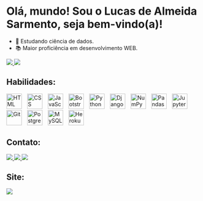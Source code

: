 <h1>Olá, mundo! Sou o Lucas de Almeida Sarmento, seja bem-vindo(a)!</h1>

- 🎯 Estudando ciência de dados.
- 📚 Maior proficiência em desenvolvimento WEB.

<div>
  <a href="https://github.com/LucasAlmeidaSar">
  <img height:"180em" src="https://github-readme-stats.vercel.app/api?username=lucasalmeidasar&hide=issues&show_icons=true&theme=radical&count_private=true&custom_title=Estat%C3%ADsticas%20da%20minha%20conta.">
    <img height:"180em" src="https://github-readme-stats.vercel.app/api/top-langs/?username=lucasalmeidasar&layout=compact&theme=radical&custom_title=Tecnologias%20mais%20utilizadas.">
  </a>
</div>

<h2>Habilidades:</h2>
<div>
  <img align:"center" height:"30" width="40" style="margin-right: 10px" title="HTML" alt="HTML" src="https://cdn.jsdelivr.net/gh/devicons/devicon/icons/html5/html5-original.svg">  
  <img align:"center" height:"30" width="40" style="margin-right: 10px" title="CSS" alt="CSS" src="https://cdn.jsdelivr.net/gh/devicons/devicon/icons/css3/css3-original.svg">
  <img align:"center" height:"30" width="40" style="margin-right: 10px" title="JavaScript" alt="JavaScript" src="https://cdn.jsdelivr.net/gh/devicons/devicon/icons/javascript/javascript-original.svg">
  <img align:"center" height:"30" width="40" style="margin-right: 10px" title="Bootstrap" alt="Bootstrap" src="https://cdn.jsdelivr.net/gh/devicons/devicon/icons/bootstrap/bootstrap-plain-wordmark.svg">  
  <img align:"center" height:"30" width="40" style="margin-right: 10px" title="Python" alt="Python" src="https://cdn.jsdelivr.net/gh/devicons/devicon/icons/python/python-original.svg">
  <img align:"center" height:"30" width="40" style="margin-right: 10px" title="Django" alt="Django" src="https://cdn.jsdelivr.net/gh/devicons/devicon/icons/django/django-original.svg">  
  <img align:"center" height:"30" width="40" style="margin-right: 10px" title="NumPy" alt="NumPy" src="https://cdn.jsdelivr.net/gh/devicons/devicon/icons/numpy/numpy-original.svg">
  <img align:"center" height:"30" width="40" style="margin-right: 10px" title="Pandas" alt="Pandas" src="https://cdn.jsdelivr.net/gh/devicons/devicon/icons/pandas/pandas-original-wordmark.svg">
  <img align:"center" height:"30" width="40" style="margin-right: 10px" title="Jupyter" alt="Jupyter" src="https://cdn.jsdelivr.net/gh/devicons/devicon/icons/jupyter/jupyter-original-wordmark.svg">
  <img align:"center" height:"30" width="40" style="margin-right: 10px" title="Git" alt="Git" src="https://cdn.jsdelivr.net/gh/devicons/devicon/icons/git/git-original.svg">  
  <img align:"center" height:"30" width="40" style="margin-right: 10px" title="Postgres" alt="Postgres" src="https://cdn.jsdelivr.net/gh/devicons/devicon/icons/postgresql/postgresql-original.svg">
  <img align:"center" height:"30" width="40" style="margin-right: 10px" title="MySQL" alt="MySQL" src="https://cdn.jsdelivr.net/gh/devicons/devicon/icons/mysql/mysql-original.svg">      
  <img align:"center" height:"30" width="40" style="margin-right: 10px" title="Heroku" alt="Heroku" src="https://cdn.jsdelivr.net/gh/devicons/devicon/icons/heroku/heroku-plain.svg">  
  
  
</div>

<h2>Contato:</h2> 
<div>
  <a href="mailto:lukas.barcee@gmail.com">
      <img src="https://img.shields.io/badge/Gmail-D14836?style=for-the-badge&logo=gmail&logoColor=white">
  </a>
  <a href="https://www.linkedin.com/in/lucas-de-almeida-sarmento07/" target="_blank">
      <img src="https://img.shields.io/badge/LinkedIn-0077B5?style=for-the-badge&logo=linkedin&logoColor=white">
  </a>
  <a href="https://t.me/LukasAS7" target="_blank">
      <img src="https://img.shields.io/badge/Telegram-2CA5E0?style=for-the-badge&logo=telegram&logoColor=white">
  </a>
</div>

<h2>Site:</h2> 
<div>
  <a href="https://www.lucasalmeida.net.br/" target="_blank">
      <img src="https://badgen.net/badge/Website/lucasalmeida/blue?icon=firefox">
  </a>
</div>

 
